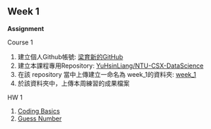 **Week 1**
---

**Assignment**

Course 1
1. 建立個人Github帳號: [梁育新的GitHub](https://https://github.com/YuHsinLiang)
2. 建立本課程專用Repository: [YuHsinLiang/NTU-CSX-DataScience](https://github.com/YuHsinLiang/NTU-CSX-DataScience)
3. 在該 repository 當中上傳建立一命名為 week_1的資料夾: [week_1](https://https://github.com/YuHsinLiang/NTU-CSX-DataScience/tree/master/week_1)
4. 於該資料夾中，上傳本周練習的成果檔案

HW 1

1. [Coding Basics](https://https://github.com/YuHsinLiang/NTU-CSX-DataScience/blob/master/week_1/hw1_basic)
2. [Guess Number](https://https://github.com/YuHsinLiang/NTU-CSX-DataScience/blob/master/week_1/hw_%20guess%20number)


